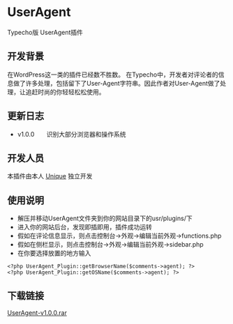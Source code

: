 UserAgent
=========

Typecho版 UserAgent插件

开发背景
----

在WordPress这一类的插件已经数不胜数。
在Typecho中，开发者对评论者的信息做了许多处理，包括留下了User-Agent字符串。因此作者对User-Agent做了处理，让追赶时尚的你轻轻松松使用。

更新日志
----

- v1.0.0&emsp;&emsp;识别大部分浏览器和操作系统

开发人员
----

本插件由本人 [Unique][1] 独立开发

使用说明
----

- 解压并移动UserAgent文件夹到你的网站目录下的usr/plugins/下
- 进入你的网站后台，发现即插即用，插件成功运转
- 假如在评论信息显示，则点击控制台->外观->编辑当前外观->functions.php
- 假如在侧栏显示，则点击控制台->外观->编辑当前外观->sidebar.php
- 在你要选择放置的地方输入

```
<?php UserAgent_Plugin::getBrowserName($comments->agent); ?>
<?php UserAgent_Plugin::getOSName($comments->agent); ?>
```

下载链接
----

[UserAgent-v1.0.0.rar][2]


  [1]: http://blog.hiunique.com
  [2]: http://uniqueml.qiniudn.com/2014/08/3139837844.rar
